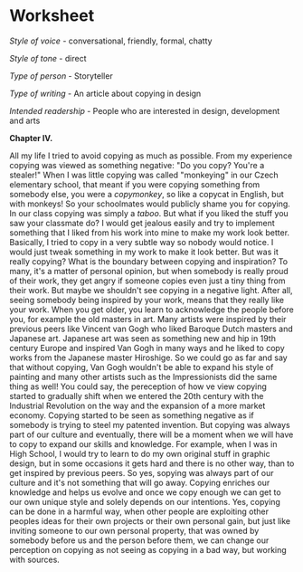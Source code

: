 # Worksheet

*Style of voice* - conversational, friendly, formal, chatty

*Style of tone* - direct

*Type of person* - Storyteller 

*Type of writing* - An article about copying in design 

*Intended readership* - People who are interested in design, development and arts 

**Chapter IV.**

All my life I tried to avoid copying as much as possible. From my experience copying was viewed as something negative: "Do you copy? You're a stealer!"  When I was little copying was called "monkeying" in our Czech elementary school, that meant if you were copying something from somebody else, you were a *copymonkey*, so like a copycat in English, but with monkeys! So your schoolmates would publicly shame you for copying. In our class copying was simply a *taboo*. But what if you liked the stuff you saw your classmate do? I would get jealous easily and try to implement something that I liked from his work into mine to make my work look better. Basically, I tried to copy in a very subtle way so nobody would notice. I would just tweak something in my work to make it look better. But was it really copying? What is the boundary between copying and inspiration? To many, it's a matter of personal opinion, but when somebody is really proud of their work, they get angry if someone copies even just a tiny thing from their work. But maybe we shouldn't see copying in a negative light. After all, seeing somebody being inspired by your work, means that they really like your work. When you get older, you learn to acknowledge the people before you, for example the old masters in art. Many artists were inspired by their previous peers like Vincent van Gogh who liked Baroque Dutch masters and Japanese art. Japanese art was seen as something new and hip in 19th century Europe and inspired Van Gogh in many ways and he liked to copy works from the Japanese master Hiroshige. So we could go as far and say that without copying, Van Gogh wouldn't be able to expand his style of painting and many other artists such as the Impressionists did the same thing as well! You could say, the pereception of how ve view copying started to gradually shift when we entered the 20th century with the Industrial Revolution on the way and the expansion of a more market economy. Copying started to be seen as something negative as if somebody is trying to steel my patented invention. But copying was always part of our culture and eventually, there will be a moment when we will have to copy to expand our skills and knowledge. For example, when I was in High School, I would try to learn to do my own original stuff in graphic design, but in some occasions it gets hard and there is no other way, than to get inspired by previous peers. So yes, sopying was always part of our culture and it's not something that will go away. Copying enriches our knowledge and helps us evolve and once we copy enough we can get to our own unique style and solely depends on our intentions. Yes, copying can be done in a harmful way, when other people are exploiting other peoples ideas for their own projects or their own personal gain, but just like inviting someone to our own personal property, that was owned by somebody before us and the person before them, we can change our perception on copying as not seeing as copying in a bad way, but working with sources. 

